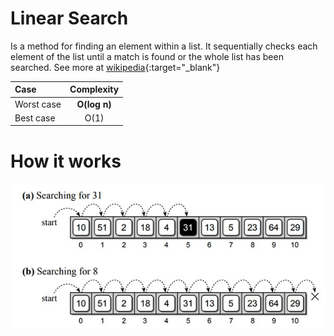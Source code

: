 # Linear Search

Is a method for finding an element within a list. It sequentially checks each element of the list until a match is found or the whole list has been searched. See more at [wikipedia](https://wikipedia.org/wiki/Linear_search){:target="\_blank"}

| Case       |  Complexity  |
| :--------- | :----------: |
| Worst case | **O(log n)** |
| Best case  |     O(1)     |

# How it works

![linear-search](https://github.com/davydsonsantana/algorithms-ts/blob/master/src/algorithms/linear-search/linear-search.jpg?raw=true)
